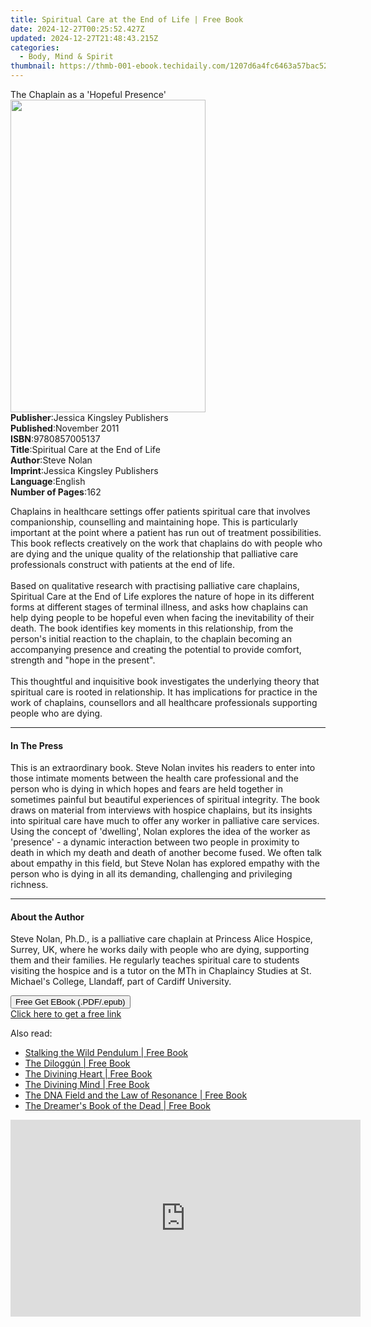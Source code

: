 ```yaml
---
title: Spiritual Care at the End of Life | Free Book
date: 2024-12-27T00:25:52.427Z
updated: 2024-12-27T21:48:43.215Z
categories:
  - Body, Mind & Spirit
thumbnail: https://thmb-001-ebook.techidaily.com/1207d6a4fc6463a57bac526199724f9246e53e9b9576542e234b2ad76f7961ad.jpg
---
```

<main id="book-container">
  <div class="flex flex-col">
    <div class="book-brief flex-1 py-6 px-4 sm:p-6 md:py-10 md:px-8">
      <!-- brief-->
      <div class="book-brief-main">The Chaplain as a 'Hopeful Presence'</div>
    </div>
    <div
      class="book-meta-info flex-1 grid gap-4 col-start-1 col-end-3 row-start-1 sm:mb-6 sm:grid-cols-4 lg:gap-6 lg:col-start-2 lg:row-end-6 lg:row-span-6 lg:mb-0"
    >
      <div
        class="book-meta-info-left place-content-center mt-4 p-4 text-sm leading-6 col-start-2 col-span-2 dark:text-slate-400"
      >
        <img
          class="w-full h-500 object-cover rounded-lg sm:h-255 sm:col-span-2 lg:col-span-full"
          src="https://img-001-ebook.techidaily.com/321c710a676fc39498863d2cb86cc3e62c8e0aa80295f5799aae030f72a3f93e.jpg"
          alt=""
          width="312"
          height="500"
        />
      </div>
      <div
        class="book-meta-info-right mt-2 col-start-1 row-start-2 col-span-3 self-center"
      >
        <!-- meta data  -->
        <div class="flex flex-col px-4 md:px-8">
          <div class="flex-1">
            <strong>Publisher</strong>:<span class="px-2"
              >Jessica Kingsley Publishers</span
            >
          </div>
          <div class="flex-1">
            <strong>Published</strong>:<span class="px-2">November 2011</span>
          </div>
          <div class="flex-1">
            <strong>ISBN</strong>:<span class="px-2">9780857005137</span>
          </div>
          <div class="flex-1">
            <strong>Title</strong>:<span class="px-2"
              >Spiritual Care at the End of Life</span
            >
          </div>
          <div class="flex-1">
            <strong>Author</strong>:<span class="px-2">Steve Nolan</span>
          </div>
          <div class="flex-1">
            <strong>Imprint</strong>:<span class="px-2"
              >Jessica Kingsley Publishers</span
            >
          </div>
          <div class="flex-1">
            <strong>Language</strong>:<span class="px-2">English</span>
          </div>
          <div class="flex-1">
            <strong>Number of Pages</strong>:<span class="px-2">162</span>
          </div>
        </div>
      </div>
    </div>
    <div class="book-description flex-1 py-6 px-4 sm:p-6 md:py-10 md:px-8">
      <div class="book-description-main">
        <div accordion-content="" id="description">
          <p>
            Chaplains in healthcare settings offer patients spiritual care that
            involves companionship, counselling and maintaining hope. This is
            particularly important at the point where a patient has run out of
            treatment possibilities. This book reflects creatively on the work
            that chaplains do with people who are dying and the unique quality
            of the relationship that palliative care professionals construct
            with patients at the end of life.<br /><br />Based on qualitative
            research with practising palliative care chaplains, Spiritual Care
            at the End of Life explores the nature of hope in its different
            forms at different stages of terminal illness, and asks how
            chaplains can help dying people to be hopeful even when facing the
            inevitability of their death. The book identifies key moments in
            this relationship, from the person's initial reaction to the
            chaplain, to the chaplain becoming an accompanying presence and
            creating the potential to provide comfort, strength and "hope in the
            present".<br /><br />This thoughtful and inquisitive book
            investigates the underlying theory that spiritual care is rooted in
            relationship. It has implications for practice in the work of
            chaplains, counsellors and all healthcare professionals supporting
            people who are dying.
          </p>
        </div>
        <div class="accordion-fader"></div>
      </div>
    </div>
    <div class="book-excerpts flex-1 py-6 px-4 sm:p-6 md:py-10 md:px-8">
      <!-- excerpts-->
      <div class="book-excerpts-main">
        <hr />
        <h4 class="placeholder placeholder-heading">
          <span>In The Press</span>
        </h4>
        <p>
          This is an extraordinary book. Steve Nolan invites his readers to
          enter into those intimate moments between the health care professional
          and the person who is dying in which hopes and fears are held together
          in sometimes painful but beautiful experiences of spiritual integrity.
          The book draws on material from interviews with hospice chaplains, but
          its insights into spiritual care have much to offer any worker in
          palliative care services. Using the concept of 'dwelling', Nolan
          explores the idea of the worker as 'presence' - a dynamic interaction
          between two people in proximity to death in which my death and death
          of another become fused. We often talk about empathy in this field,
          but Steve Nolan has explored empathy with the person who is dying in
          all its demanding, challenging and privileging richness.
        </p>
      </div>
    </div>
    <div class="book-about-author flex-1 py-6 px-4 sm:p-6 md:py-10 md:px-8">
      <!-- about author-->
      <div class="book-main-author-main">
        <hr />
        <h4 class="placeholder placeholder-heading">
          <span>About the Author</span>
        </h4>
        <p>
          Steve Nolan, Ph.D., is a palliative care chaplain at Princess Alice
          Hospice, Surrey, UK, where he works daily with people who are dying,
          supporting them and their families. He regularly teaches spiritual
          care to students visiting the hospice and is a tutor on the MTh in
          Chaplaincy Studies at St. Michael's College, Llandaff, part of Cardiff
          University.
        </p>
      </div>
    </div>
    <div class="book-free-get flex-1 py-6 px-4 sm:p-6 md:py-10 md:px-8">
      <button
        id="btn-free-get"
        class="bg-blue-500 hover:bg-blue-700 text-white font-bold py-2 px-4 rounded"
      >
        Free Get EBook (.PDF/.epub)
      </button>
      <div id="countdown-display" class="px-2 text-lg mt-2"></div>
      <a
        id="free-link"
        class="hidden bg-blue-500 hover:bg-blue-700 text-white font-bold py-2 px-4 rounded"
        href="https://www.ebooks.com/en-us/book/809676/spiritual-care-at-the-end-of-life/steve-nolan/"
        target="_blank"
        >Click here to get a free link</a
      >
    </div>
    <script>
      let countdownTime = 0;
      let countdownInterval = null;
      document
        .getElementById('btn-free-get')
        .addEventListener('click', startCountdown);
      function startCountdown() {
        countdownTime = new Date().getTime() + 60000 * 3;
        countdownInterval = setInterval(updateCountdown, 1000);
        document.getElementById('btn-free-get').disabled = true;
        document
          .getElementById('btn-free-get')
          .classList.add('bg-gray-500', 'cursor-not-allowed');
      }
      function updateCountdown() {
        let currentTime = new Date().getTime();
        let timeLeft = countdownTime - currentTime;
        let secondsLeft = Math.floor(timeLeft / 1000);
        document.getElementById('countdown-display').innerHTML =
          `Remaining time: ${secondsLeft} seconds.`;
        if (secondsLeft <= 0) {
          clearInterval(countdownInterval);
          document.getElementById('btn-free-get').classList.add('hidden');
          document.getElementById('free-link').classList.remove('hidden');
          document.getElementById('countdown-display').innerHTML = '';
        }
      }
    </script>
  </div>
</main>

<ins class="adsbygoogle"
      style="display:block"
      data-ad-client="ca-pub-7571918770474297"
      data-ad-slot="8358498916"
      data-ad-format="auto"
      data-full-width-responsive="true"></ins>
    

<span class="atpl-alsoreadstyle">Also read:</span>
<div><ul>
<li><a href="https://novels-ebooks.techidaily.com/95782573-9781620550885-stalking-the-wild-pendulum/"><u>Stalking the Wild Pendulum | Free Book</u></a></li>
<li><a href="https://novels-ebooks.techidaily.com/95782576-9781594778629-the-diloggun/"><u>The Diloggún | Free Book</u></a></li>
<li><a href="https://novels-ebooks.techidaily.com/95782577-9781620554937-the-divining-heart/"><u>The Divining Heart | Free Book</u></a></li>
<li><a href="https://novels-ebooks.techidaily.com/95782571-9781620554708-the-divining-mind/"><u>The Divining Mind | Free Book</u></a></li>
<li><a href="https://novels-ebooks.techidaily.com/95782574-9781620553480-the-dna-field-and-the-law-of-resonance/"><u>The DNA Field and the Law of Resonance | Free Book</u></a></li>
<li><a href="https://novels-ebooks.techidaily.com/95782575-9781594776762-the-dreamers-book-of-the-dead/"><u>The Dreamer's Book of the Dead | Free Book</u></a></li>
</ul></div>

<!-- affiliate ads begin -->
<iframe width="560" height="315" src="https://www.youtube.com/embed/8Y-k_3N-0OI?si=1J-aFBXLJl5b3x4h" title="YouTube video player" frameborder="0" allow="accelerometer; autoplay; clipboard-write; encrypted-media; gyroscope; picture-in-picture; web-share" referrerpolicy="strict-origin-when-cross-origin" allowfullscreen></iframe>
<!-- affiliate ads end -->

